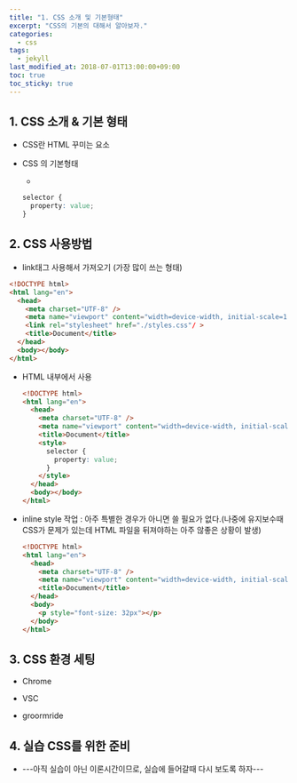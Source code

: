 ```yaml
---
title: "1. CSS 소개 및 기본형태"
excerpt: "CSS의 기본의 대해서 알아보자."
categories:
  - css
tags:
  - jekyll
last_modified_at: 2018-07-01T13:00:00+09:00
toc: true
toc_sticky: true
---
```


## 1. CSS 소개 & 기본 형태

- CSS란 HTML 꾸미는 요소

* CSS 의 기본형태

  -

  ```css
  selector {
    property: value;
  }
  ```

## 2. CSS 사용방법

- link태그 사용해서 가져오기 (가장 많이 쓰는 형태)

```html
<!DOCTYPE html>
<html lang="en">
  <head>
    <meta charset="UTF-8" />
    <meta name="viewport" content="width=device-width, initial-scale=1.0" />
    <link rel="stylesheet" href="./styles.css"/ >
    <title>Document</title>
  </head>
  <body></body>
</html>
```

- HTML 내부에서 사용

  ```html
  <!DOCTYPE html>
  <html lang="en">
    <head>
      <meta charset="UTF-8" />
      <meta name="viewport" content="width=device-width, initial-scale=1.0" />
      <title>Document</title>
      <style>
        selector {
          property: value;
        }
      </style>
    </head>
    <body></body>
  </html>
  ```

* inline style 작업 : 아주 특별한 경우가 아니면 쓸 필요가 없다.(나중에 유지보수때 CSS가 문제가 있는데 HTML 파일을 뒤져야하는 아주 않좋은 상황이 발생)

  ```html
  <!DOCTYPE html>
  <html lang="en">
    <head>
      <meta charset="UTF-8" />
      <meta name="viewport" content="width=device-width, initial-scale=1.0" />
      <title>Document</title>
    </head>
    <body>
      <p style="font-size: 32px"></p>
    </body>
  </html>
  ```

## 3. CSS 환경 세팅

- Chrome

* VSC

- groormride

## 4. 실습 CSS를 위한 준비

- ---아직 실습이 아닌 이론시간이므로, 실습에 들어갈때 다시 보도록 하자---
